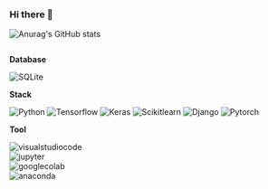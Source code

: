 ### Hi there 👋

<!--
**geun98/geun98** is a ✨ _special_ ✨ repository because its `README.md` (this file) appears on your GitHub profile.

Here are some ideas to get you started:

- 🔭 I’m currently working on ...
- 🌱 I’m currently learning ...
- 👯 I’m looking to collaborate on ...
- 🤔 I’m looking for help with ...
- 💬 Ask me about ...
- 📫 How to reach me: ...
- 😄 Pronouns: ...
- ⚡ Fun fact: ...
-->
![Anurag's GitHub stats](https://github-readme-stats.vercel.app/api?username=geun98&show_icons=true&theme=veu)
<div style="display:flex; flex-direction:column; align-items:flex-start;">
    <!-- Database -->
    <p><strong>Database</strong></p>
    <img alt="SQLite" src ="https://img.shields.io/badge/SQLite-003B57.svg?&style=for-the-badge&logo=SQLite&logoColor=white"/>
    <div>
    <!-- Stack -->
    <p><strong>Stack</strong></p>
    <img alt="Python" src="https://img.shields.io/badge/Python-3776AB.svg?style=for-the-badge&logo=Python&logoColor=white">
    <img alt="Tensorflow" src="https://img.shields.io/badge/Tensorflow-FF6F00.svg?style=for-the-badge&logo=Tensorflow&logoColor=white">
    <img alt="Keras" src="https://img.shields.io/badge/Keras-D00000.svg?style=for-the-badge&logo=Keras&logoColor=white">
    <img alt="Scikitlearn" src="https://img.shields.io/badge/Scikitlearn-F7931E.svg?style=for-the-badge&logo=Scikitlearn&logoColor=white">
    <img alt="Django" src="https://img.shields.io/badge/Django-092E20.svg?style=for-the-badge&logo=Django&logoColor=white">
    <img alt="Pytorch" src="https://img.shields.io/badge/Pytorch-EE4C2C.svg?style=for-the-badge&logo=Pytorch&logoColor=white">    
    </div>
    <!-- Tool -->
    <p><strong>Tool</strong></p>
    <img alt="visualstudiocode" src="https://img.shields.io/badge/visualstudiocode-007ACC.svg?style=for-the-badge&logo=visualstudiocode&logoColor=white">
    <img alt="jupyter" src="https://img.shields.io/badge/jupyter-F37626.svg?style=for-the-badge&logo=jupyter&logoColor=white">
    <img alt="googlecolab" src="https://img.shields.io/badge/googlecolab-F9AB00.svg?style=for-the-badge&logo=googlecolab&logoColor=white">
    <img alt="anaconda" src="https://img.shields.io/badge/anaconda-44A833.svg?style=for-the-badge&logo=anaconda&logoColor=white">
<br>
</div>
